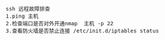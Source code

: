 <pre>
ssh 远程故障排查
1.ping 主机
2.检查端口是否对外开通nmap  主机 -p 22
3.查看防火墙是否禁止连接 /etc/init.d/iptables status
</pre>
